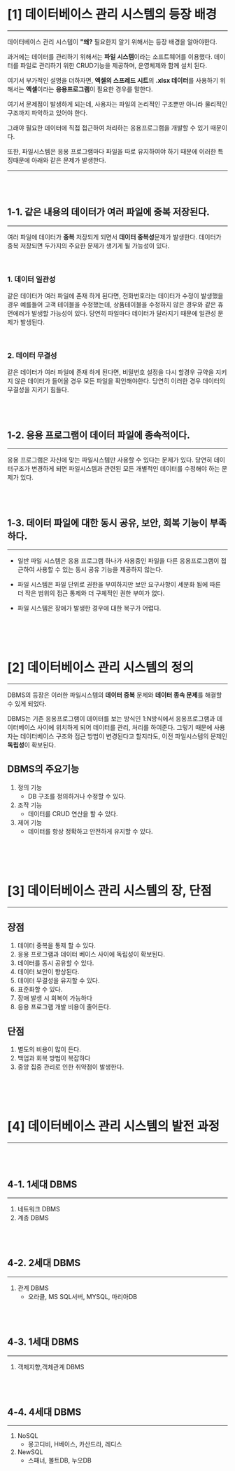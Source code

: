 # [1] 데이터베이스 관리 시스템의 등장 배경

---

데이터베이스 관리 시스템이 **"왜?** 필요한지 알기 위해서는 등장 배경을 알아야한다.

과거에는 데이터를 관리하기 위해서는 **파일 시스템**이라는 소프트웨어를 이용했다. 데이터를 파일로 관리하기 위한 CRUD기능을 제공하며,
운영체제와 함께 설치 된다.

여기서 부가적인 설명을 더하자면, **엑셀의 스프레드 시트**의 **.xlsx 데이터**를 사용하기 위해서는 **엑셀**이라는 **응용프로그램**이 필요한 경우를 말한다.

여기서 문제점이 발생하게 되는데, 사용자는 파일의 논리적인 구조뿐만 아니라 물리적인 구조까지 파악하고 있어야 한다. 

그래야 필요한 데이터에 직접 접근하여 처리하는 응용프로그램을 개발할 수 있기 때문이다.

또한, 파일시스템은 응용 프로그램마다 파일을 따로 유지하여야 하기 때문에 이러한 특징때문에 아래와 같은 문제가 발생한다.

---

<br> <br>

## 1-1.  같은 내용의 데이터가 여러 파일에 중복 저장된다.

---

여러 파일에 데이터가 **중복** 저장되게 되면서 **데이터 중복성**문제가 발생한다. 데이터가 중복 저장되면 두가지의 주요한 문제가 생기게 될 가능성이 있다.

<br>

### 1. 데이터 일관성

같은 데이터가 여러 파일에 존재 하게 된다면, 전화번호라는 데이터가 수정이 발생했을경우 예를들어 고객 테이블을 수정했는데, 상품테이블을 수정하지 않은 경우와
같은 휴먼에러가 발생할 가능성이 있다. 당연히 파일마다 데이터가 달라지기 때문에 일관성 문제가 발생된다.

<br>

### 2. 데이터 무결성

같은 데이터가 여러 파일에 존재 하게 된다면, 비밀번호 설정을 다시 할경우 규약을 지키지 않은 데이터가 들어올 경우 모든 파일을 확인해야한다. 당연히 이러한 경우
데이터의 무결성을 지키기 힘들다.

<br> <br>

## 1-2. 응용 프로그램이 데이터 파일에 종속적이다.

---

응용 프로그램은 자신에 맞는 파일시스템만 사용할 수 있다는 문제가 있다. 당연히 데이터구조가 변경하게 되면 파일시스템과 관련된 모든 개별적인 데이터를 수정해야 하는 문제가 있다.

<br><br>

## 1-3. 데이터 파일에 대한 동시 공유, 보안, 회복 기능이 부족하다.

---

- 일반 파일 시스템은 응용 프로그램 하나가 사용중인 파일을 다른 응용프로그램이 접근하여 사용할 수 있는 동시 공유 기능을 제공하지 않는다.

- 파일 시스템은 파일 단위로 권한을 부여하지만 보안 요구사항이 세분화 됨에 따른 더 작은 범위의 접근 통제와 더 구체적인 권한 부여가 없다.

- 파일 시스템은 장애가 발생한 경우에 대한 복구가 어렵다.

<br><br><br>

# [2] 데이터베이스 관리 시스템의 정의

---

DBMS의 등장은 이러한 파일시스템의 **데이터 중복** 문제와 **데이터 종속 문제**를 해결할 수 있게 되었다.

DBMS는 기존 응용프로그램이 데이터를 보는 방식인 1:N방식에서 응용프로그램과 데이터베이스 사이에 위치하게 되어 데이터를 관리, 처리를 하여준다.
그렇기 때문에 사용자는 데이터베이스 구조와 접근 방법이 변경된다고 할지라도, 이전 파일시스템의 문제인 **독립성**이 확보된다.


## DBMS의 주요기능

1. 정의 기능
   - DB 구조를 정의하거나 수정할 수 있다.
2. 조작 기능
   - 데이터를 CRUD 연산을 할 수 있다.
3. 제어 기능
    - 데이터를 항상 정확하고 안전하게 유지할 수 있다.


<br><br><br>

# [3] 데이터베이스 관리 시스템의 장, 단점

---

## 장점

1. 데이터 중복을 통제 할 수 있다.
2. 응용 프로그램과 데이터 베이스 사이에 독립성이 확보된다.
3. 데이터를 동시 공유할 수 있다.
4. 데이터 보안이 향상된다.
5. 데이터 무결성을 유지할 수 있다.
6. 표준화할 수 있다.
7. 장애 발생 시 회복이 가능하다
8. 응용 프로그램 개발 비용이 줄어든다.

## 단점

1. 별도의 비용이 많이 든다.
2. 백업과 회복 방법이 복잡하다
3. 중앙 집중 관리로 인한 취약점이 발생한다.


<br><br><br>

# [4] 데이터베이스 관리 시스템의 발전 과정

---

<br><br>

## 4-1. 1세대 DBMS

---

1. 네트워크 DBMS
2. 계층 DBMS

<br><br>

## 4-2. 2세대 DBMS

---

1. 관계 DBMS
    - 오라클, MS SQL서버, MYSQL, 마리아DB

<br><br>

## 4-3. 1세대 DBMS

---

1. 객체지향,객체관계 DBMS
    

<br><br>

## 4-4. 4세대 DBMS

---

1. NoSQL
    - 몽고디비, H베이스, 카산드라, 레디스
2. NewSQL
    - 스패너, 볼트DB, 누오DB






